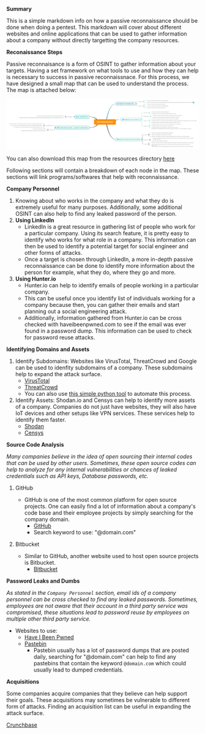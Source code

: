 **Summary**

This is a simple markdown info on how a passive reconnaissance should be done when doing a pentest. This markdown will cover about different websites and online applications that can be used to gather information about a company without directly targetting the company resources. 

**Reconaissance Steps**

Passive reconnaisance is a form of OSINT to gather information about your targets. Having a set framework on what tools to use and how they can help is necessary to success in passive reconnaissnace. For this process, we have designed a small map that can be used to understand the process. The map is attached below: 

![Passive Recon](resources/passive_recon_map.svg)

You can also download this map from the resources directory [here](resources/passive_recon_map.svg)

Following sections will contain a breakdown of each node in the map. These sections will link programs/softwares that help with reconnaissance. 

**Company Personnel**
1. Knowing about who works in the company and what they do is extremely useful for many purposes. Additionally, some additional OSINT can also help to find any leaked password of the person. 
2. **Using LinkedIn**
	* LinkedIn is a great resource in gathering list of people who work for a particular company. Using its search feature, it is pretty easy to identify who works for what role in a company. This information can then be used to identify a potential target for social engineer and other forms of attacks. 
	* Once a target is chosen through LinkedIn, a more in-depth passive reconnaissance can be done to identify more information about the person for example, what they do, where they go and more. 
3. **Using Hunter.io**
	* Hunter.io can help to identify emails of people working in a particular company. 
	* This can be useful once you identify list of individuals working for a company because then, you can gather their emails and start planning out a social engineering attack. 
	* Additionally, information gathered from Hunter.io can be cross checked with haveibeenpwned.com to see if the email was ever found in a password dump. This information can be used to check for password reuse attacks. 

**Identifying Domains and Assets**
1. Identify Subdomains: Websites like VirusTotal, ThreatCrowd and Google can be used to idenfity subdomains of a company. These subdomains help to expand the attack surface.
	* [VirusTotal](https://www.virustotal.com/#/domain/domain.com)
	* [ThreatCrowd](https://threatcrowd.org)
    * You can also use [this simple python tool](https://github.com/aboul3la/Sublist3r) to automate this process. 
2. Identify Assets: Shodan.io and Censys can help to identify more assets of a company. Companies do not just have websites, they will also have IoT devices and other setups like VPN services. These services help to identify them faster. 
	* [Shodan](https://shodan.io)
	* [Censys](https://censys.io)

**Source Code Analysis**

*Many companies believe in the idea of open sourcing their internal codes that can be used by other users. Sometimes, these open source codes can help to analyze for any internal vulnerabilities or chances of leaked credentials such as API keys, Database passwords, etc.*
1. GitHub
	* GitHub is one of the most common platform for open source projects. One can easily find a lot of information about a company's code base and their employee projects by simply searching for the company domain.
		* [GitHub](https://github.com)
		* Search keyword to use: "@domain.com"

2. Bitbucket
	* Similar to GitHub, another website used to host open source projects is Bitbucket. 
		* [Bitbucket](https://bitbucket.org/name)


**Password Leaks and Dumbs**

*As stated in the `Company Personnel` section, email ids of a company personnel can be cross checked to find any leaked passwords. Sometimes, employees are not aware that their account in a third party service was compromised, these situations lead to password reuse by employees on multiple other third party service.* 
* Websites to use: 
	* [Have I Been Pwned](https://haveibeenpwned.com)
	* [Pastebin](https://pastebin.com)
		* Pastebin usually has a lot of password dumps that are posted daily, searching for "@domain.com" can help to find any pastebins that contain the keyword `@domain.com` which could usually lead to dumped credentials. 
	
**Acquisitions**

Some companies acquire companies that they believe can help support their goals. These acquisitions may sometimes be vulnerable to different form of attacks. Finding an acquisition list can be useful in expanding the attack surface. 

[Crunchbase](https://www.crunchbase.com)

